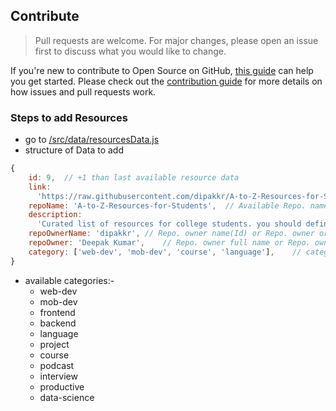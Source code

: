 ## Contribute

> Pull requests are welcome. For major changes, please open an issue first to discuss what you would like to change.

If you're new to contribute to Open Source on GitHub, [this guide](https://guides.github.com/activities/contributing-to-open-source/) can help you get started. Please check out the [contribution guide](CONTRIBUTING.md) for more details on how issues and pull requests work.

### Steps to add Resources

- go to [/src/data/resourcesData.js](https://github.com/WebDevsCom/webDevsCom/blob/master/src/data/resourcesData.js)
- structure of Data to add

```javascript
{
    id: 9,  // +1 than last available resource data
    link:
      'https://raw.githubusercontent.com/dipakkr/A-to-Z-Resources-for-Students/master/README.md', // raw url Link of  Repo. Readme file
    repoName: 'A-to-Z-Resources-for-Students',  // Available Repo. name
    description:
      'Curated list of resources for college students. you should definitely check this out.', // Description of Resources
    repoOwnerName: 'dipakkr', // Repo. owner name(Id) or Repo. owner organisation
    repoOwner: 'Deepak Kumar',    // Repo. owner full name or Repo. owner organisation
    category: ['web-dev', 'mob-dev', 'course', 'language'],    // category from which resource belong (choose from below available categories)
}
```

- available categories:-
  - web-dev
  - mob-dev
  - frontend
  - backend
  - language
  - project
  - course
  - podcast
  - interview
  - productive
  - data-science
